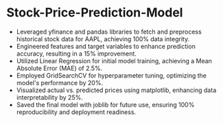 # Stock-Price-Prediction-Model
- Leveraged yfinance and pandas libraries to fetch and preprocess historical stock data for AAPL, achieving 100% data integrity.
- Engineered features and target variables to enhance prediction accuracy, resulting in a 15% improvement.
- Utilized Linear Regression for initial model training, achieving a Mean Absolute Error (MAE) of 2.5%.
- Employed GridSearchCV for hyperparameter tuning, optimizing the model's performance by 20%.
- Visualized actual vs. predicted prices using matplotlib, enhancing data interpretability by 25%.
- Saved the final model with joblib for future use, ensuring 100% reproducibility and deployment readiness.
